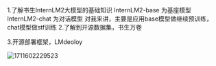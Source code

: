 1.了解书生InternLM2大模型的基础知识
	InternLM2-base 为基座模型
	InternLM2-chat 为对话模型
	对我来讲，主要是应用base模型做继续预训练，chat模型做stf训练
2.了解到开源数据集，书生万卷

3.开源部署框架，LMdeoloy

![1711602229523](image/book/1711602229523.png)
